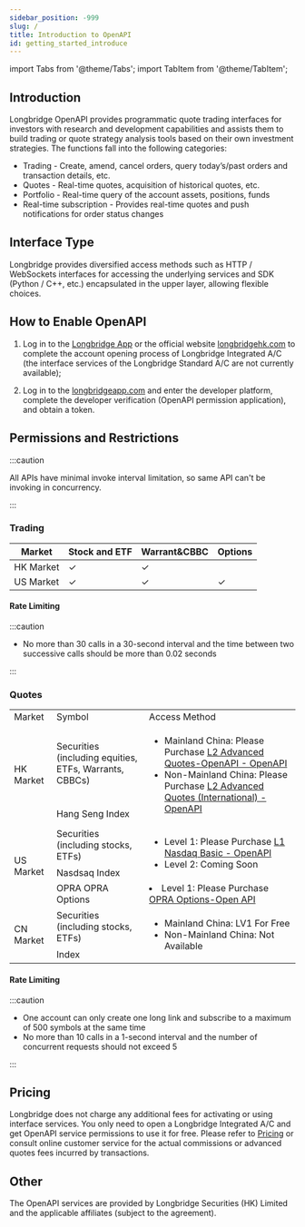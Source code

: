 ```yaml
---
sidebar_position: -999
slug: /
title: Introduction to OpenAPI
id: getting_started_introduce
---
```


import Tabs from '@theme/Tabs';
import TabItem from '@theme/TabItem';

## Introduction

Longbridge OpenAPI provides programmatic quote trading interfaces for investors with research and development capabilities and assists them to build trading or quote strategy analysis tools based on their own investment strategies. The functions fall into the following categories:

- Trading - Create, amend, cancel orders, query today’s/past orders and transaction details, etc.
- Quotes - Real-time quotes, acquisition of historical quotes, etc.
- Portfolio - Real-time query of the account assets, positions, funds
- Real-time subscription - Provides real-time quotes and push notifications for order status changes

## Interface Type

Longbridge provides diversified access methods such as HTTP / WebSockets interfaces for accessing the underlying services and SDK (Python / C++, etc.) encapsulated in the upper layer, allowing flexible choices.

## How to Enable OpenAPI

1. Log in to the [Longbridge App](https://longbridgeapp.com/download) or the official website [longbridgehk.com](https://longbridge.hk) to complete the account opening process of Longbridge Integrated A/C (the interface services of the Longbridge Standard A/C are not currently available);

2. Log in to the [longbridgeapp.com](https://longbridgeapp.com) and enter the developer platform, complete the developer verification (OpenAPI permission application), and obtain a token.

## Permissions and Restrictions

:::caution

All APIs have minimal invoke interval limitation, so same API can't be invoking in concurrency.

:::

### Trading

| Market    | Stock and ETF | Warrant&CBBC | Options |
| --------- | ------------- | ------------ | ------- |
| HK Market | ✓             | ✓            |         |
| US Market | ✓             | ✓            | ✓       |

#### Rate Limiting

:::caution

- No more than 30 calls in a 30-second interval and the time between two successive calls should be more than 0.02 seconds

:::

### Quotes

<table>
    <tr>
        <td>Market</td>
        <td>Symbol</td>
        <td>Access Method</td>
    </tr>
    <tr>
        <td rowspan="2">HK Market</td>
        <td>Securities (including equities, ETFs, Warrants, CBBCs)</td>
        <td rowspan="2">
            <ul>
            <li>Mainland China: Please Purchase <font color="red"><a href="https://activity.lbkrs.com/spa/mall?market=HK">L2 Advanced Quotes-OpenAPI - OpenAPI</a></font></li>
            <li>Non-Mainland China: Please Purchase <font color="red"><a href="https://activity.lbkrs.com/spa/mall?market=HK">L2 Advanced Quotes (International) -OpenAPI</a></font></li>
            </ul>
        </td>
    </tr>
    <tr>
        <td>Hang Seng Index</td>
    </tr>
    <tr>
        <td rowspan="3">US Market</td>
        <td>Securities (including stocks, ETFs)</td>
        <td rowspan="2">
            <ul>
            <li>Level 1: Please Purchase <font color="red"><a href="https://activity.lbkrs.com/spa/mall?market=US">L1 Nasdaq Basic - OpenAPI</a></font></li>
            <li>
                Level 2: Coming Soon
            </li>
            </ul>
        </td>
    </tr>
    <tr>
        <td>Nasdsaq Index</td>
    </tr>
    <tr>
        <td>OPRA OPRA Options</td>
        <td>
            <li>Level 1: Please Purchase <font color="red"><a href="https://activity.lbkrs.com/spa/mall?market=US">OPRA Options-Open API</a></font></li>
        </td>
    </tr>
    <tr>
        <td rowspan="2">CN Market</td>
        <td>Securities (including stocks, ETFs)</td>
        <td rowspan="2">
        <ul>
            <li>Mainland China: LV1 For Free</li>
            <li>Non-Mainland China: Not Available</li>
        </ul>
        </td>
    </tr>
    <tr>
        <td>Index</td>
    </tr>
</table>

#### Rate Limiting

:::caution

- One account can only create one long link and subscribe to a maximum of 500 symbols at the same time
- No more than 10 calls in a 1-second interval and the number of concurrent requests should not exceed 5

:::

## Pricing

Longbridge does not charge any additional fees for activating or using interface services. You only need to open a Longbridge Integrated A/C and get OpenAPI service permissions to use it for free. Please refer to [Pricing](https://longbridge.hk/rate) or consult online customer service for the actual commissions or advanced quotes fees incurred by transactions.

## Other

The OpenAPI services are provided by Longbridge Securities (HK) Limited and the applicable affiliates (subject to the agreement).
